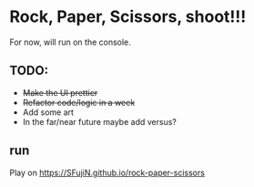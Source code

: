 # Rock, Paper, Scissors, shoot!!!
For now, will run on the console.

## TODO:
- ~~Make the UI prettier~~
- ~~Refactor code/logic in a week~~
- Add some art
- In the far/near future maybe add versus?

## run
Play on https://SFujiN.github.io/rock-paper-scissors
